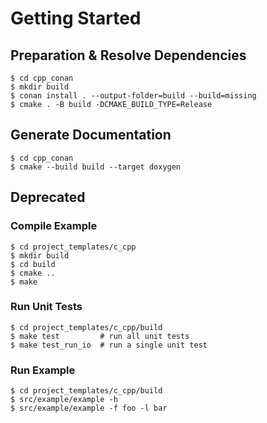 # Getting Started

## Preparation & Resolve Dependencies

    $ cd cpp_conan
    $ mkdir build
    $ conan install . --output-folder=build --build=missing
    $ cmake . -B build -DCMAKE_BUILD_TYPE=Release


## Generate Documentation

    $ cd cpp_conan
    $ cmake --build build --target doxygen


## Deprecated

### Compile Example

    $ cd project_templates/c_cpp
    $ mkdir build
    $ cd build
    $ cmake ..
    $ make


### Run Unit Tests

    $ cd project_templates/c_cpp/build
    $ make test         # run all unit tests
    $ make test_run_io  # run a single unit test


### Run Example

    $ cd project_templates/c_cpp/build
    $ src/example/example -h
    $ src/example/example -f foo -l bar
